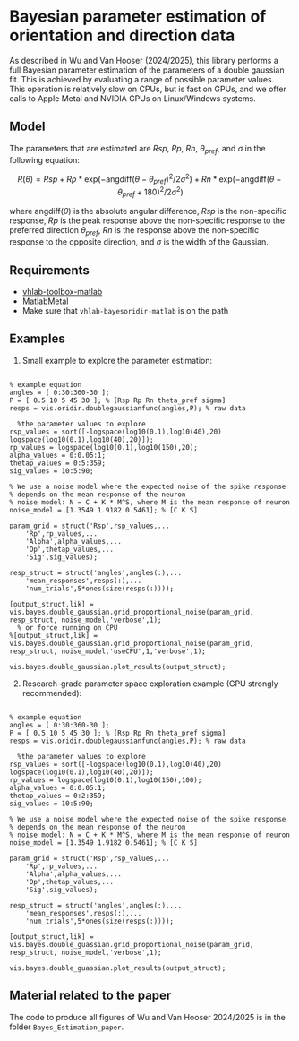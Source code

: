 # Bayesian parameter estimation of orientation and direction data

As described in Wu and Van Hooser (2024/2025), this library performs a full Bayesian parameter estimation of the parameters of a double gaussian fit. This is achieved by evaluating a range of possible parameter values. This operation is relatively slow on CPUs, but is fast on GPUs, and we offer calls to Apple Metal and NVIDIA GPUs on Linux/Windows systems.

## Model

The parameters that are estimated are $Rsp$, $Rp$, $Rn$, $\theta_{pref}$, and $\sigma$ in the following equation:

$$R(\theta) = Rsp + Rp * \text{exp}(-\text{angdiff}(\theta-\theta_{pref})^2/2\sigma^2) + Rn * \text{exp}(-\text{angdiff}(\theta-\theta_{pref}+180)^2/2\sigma^2)$$

where $\text{angdiff}(\theta)$ is the absolute angular difference, $Rsp$ is the non-specific response, $Rp$ is the peak response above the non-specific response to the preferred direction $\theta_{pref}$, $Rn$ is the response above the non-specific response to the opposite direction, and $\sigma$ is the width of the Gaussian.

## Requirements

- [vhlab-toolbox-matlab](https://github.com/VH-Lab/vhlab-toolbox-matlab)
- [MatlabMetal](https://github.com/stevevanhooser/MatlabMetal)
- Make sure that `vhlab-bayesoridir-matlab` is on the path

## Examples

1. Small example to explore the parameter estimation:

```[matlab]

% example equation
angles = [ 0:30:360-30 ];
P = [ 0.5 10 5 45 30 ]; % [Rsp Rp Rn theta_pref sigma] 
resps = vis.oridir.doublegaussianfunc(angles,P); % raw data

  %the parameter values to explore
rsp_values = sort([-logspace(log10(0.1),log10(40),20) logspace(log10(0.1),log10(40),20)]);
rp_values = logspace(log10(0.1),log10(150),20);
alpha_values = 0:0.05:1;
thetap_values = 0:5:359;
sig_values = 10:5:90;

% We use a noise model where the expected noise of the spike response
% depends on the mean response of the neuron
% noise model: N = C + K * M^S, where M is the mean response of neuron
noise_model = [1.3549 1.9182 0.5461]; % [C K S]

param_grid = struct('Rsp',rsp_values,...
    'Rp',rp_values,...
    'Alpha',alpha_values,...
    'Op',thetap_values,...
    'Sig',sig_values);

resp_struct = struct('angles',angles(:),...
    'mean_responses',resps(:),...
    'num_trials',5*ones(size(resps(:))));

[output_struct,lik] = vis.bayes.double_gaussian.grid_proportional_noise(param_grid, resp_struct, noise_model,'verbose',1);
  % or force running on CPU
%[output_struct,lik] = vis.bayes.double_gaussian.grid_proportional_noise(param_grid, resp_struct, noise_model,'useCPU',1,'verbose',1);

vis.bayes.double_gaussian.plot_results(output_struct);
```

2. Research-grade parameter space exploration example (GPU strongly recommended):

```[matlab]

% example equation
angles = [ 0:30:360-30 ];
P = [ 0.5 10 5 45 30 ]; % [Rsp Rp Rn theta_pref sigma] 
resps = vis.oridir.doublegaussianfunc(angles,P); % raw data

  %the parameter values to explore
rsp_values = sort([-logspace(log10(0.1),log10(40),20) logspace(log10(0.1),log10(40),20)]);
rp_values = logspace(log10(0.1),log10(150),100);
alpha_values = 0:0.05:1;
thetap_values = 0:2:359;
sig_values = 10:5:90;

% We use a noise model where the expected noise of the spike response
% depends on the mean response of the neuron
% noise model: N = C + K * M^S, where M is the mean response of neuron
noise_model = [1.3549 1.9182 0.5461]; % [C K S]

param_grid = struct('Rsp',rsp_values,...
    'Rp',rp_values,...
    'Alpha',alpha_values,...
    'Op',thetap_values,...
    'Sig',sig_values);

resp_struct = struct('angles',angles(:),...
    'mean_responses',resps(:),...
    'num_trials',5*ones(size(resps(:))));

[output_struct,lik] = vis.bayes.double_guassian.grid_proportional_noise(param_grid, resp_struct, noise_model,'verbose',1);

vis.bayes.double_guassian.plot_results(output_struct);
```

## Material related to the paper

The code to produce all figures of Wu and Van Hooser 2024/2025 is in the folder `Bayes_Estimation_paper`.


